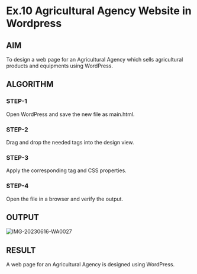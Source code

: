 # Ex.10 Agricultural Agency Website in Wordpress 
## AIM
  To design a web page for an Agricultural Agency which sells agricultural products and equipments using WordPress.

## ALGORITHM
### STEP-1
  Open WordPress and save the new file as main.html.

### STEP-2
  Drag and drop the needed tags into the design view.

### STEP-3
  Apply the corresponding tag and CSS properties.

### STEP-4
  Open the file in a browser and verify the output.
 
## OUTPUT
![IMG-20230616-WA0027](https://github.com/selvasachein/EX10_Web-Design/assets/127816765/d0b60bdd-5717-4255-8634-02007541608f)


## RESULT
  A web page for an Agricultural Agency is designed using WordPress.
